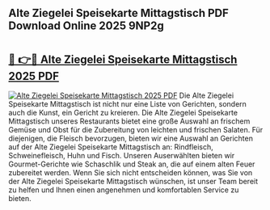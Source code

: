 ## Alte Ziegelei Speisekarte Mittagstisch PDF Download Online 2025 9NP2g

# <h2><a href="http://gcdtc0.nevu.top/?p=Alte+Ziegelei+Speisekarte+Mittagstisch">🔗 👉🔴 Alte Ziegelei Speisekarte Mittagstisch 2025 PDF</a></h2>

[![Alte Ziegelei Speisekarte Mittagstisch 2025 PDF](https://i.imgur.com/dBaPXMq.png)](http://gcdtc0.nevu.top/?p=Alte+Ziegelei+Speisekarte+Mittagstisch)
Die Alte Ziegelei Speisekarte Mittagstisch ist nicht nur eine Liste von Gerichten, sondern auch die Kunst, ein Gericht zu kreieren. Die Alte Ziegelei Speisekarte Mittagstisch unseres Restaurants bietet eine große Auswahl an frischem Gemüse und Obst für die Zubereitung von leichten und frischen Salaten. Für diejenigen, die Fleisch bevorzugen, bieten wir eine Auswahl an Gerichten auf der Alte Ziegelei Speisekarte Mittagstisch an: Rindfleisch, Schweinefleisch, Huhn und Fisch. Unseren Auserwählten bieten wir Gourmet-Gerichte wie Schaschlik und Steak an, die auf einem alten Feuer zubereitet werden. Wenn Sie sich nicht entscheiden können, was Sie von der Alte Ziegelei Speisekarte Mittagstisch wünschen, ist unser Team bereit zu helfen und Ihnen einen angenehmen und komfortablen Service zu bieten.
